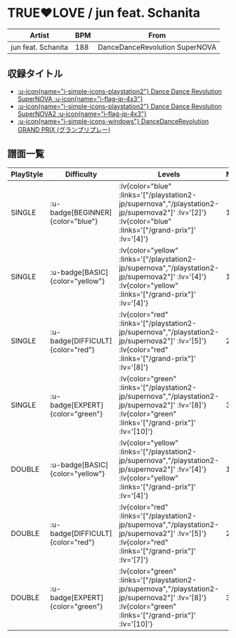 # TRUE♥LOVE / jun feat. Schanita

|Artist|BPM|From|
|------|---|----|
|jun feat. Schanita|188|DanceDanceRevolution SuperNOVA|

## 収録タイトル

- [ :u-icon{name="i-simple-icons-playstation2"} Dance Dance Revolution SuperNOVA :u-icon{name="i-flag-jp-4x3"} ](/playstation2-jp/supernova)
- [ :u-icon{name="i-simple-icons-playstation2"} Dance Dance Revolution SuperNOVA2 :u-icon{name="i-flag-jp-4x3"} ](/playstation2-jp/supernova2)
- [ :u-icon{name="i-simple-icons-windows"} DanceDanceRevolution GRAND PRIX (グランプリプレー)](/grand-prix)

## 譜面一覧

|PlayStyle|Difficulty|Levels|Notes|Movie|
|---------|----------|------|-----|-----|
|SINGLE| :u-badge[BEGINNER]{color="blue"} | :lv{color="blue" :links='["/playstation2-jp/supernova","/playstation2-jp/supernova2"]' :lv='[2]'}  :lv{color="blue" :links='["/grand-prix"]' :lv='[4]'} |131/0||
|SINGLE| :u-badge[BASIC]{color="yellow"} | :lv{color="yellow" :links='["/playstation2-jp/supernova","/playstation2-jp/supernova2"]' :lv='[4]'}  :lv{color="yellow" :links='["/grand-prix"]' :lv='[4]'} |166/4||
|SINGLE| :u-badge[DIFFICULT]{color="red"} | :lv{color="red" :links='["/playstation2-jp/supernova","/playstation2-jp/supernova2"]' :lv='[5]'}  :lv{color="red" :links='["/grand-prix"]' :lv='[8]'} |265/7||
|SINGLE| :u-badge[EXPERT]{color="green"} | :lv{color="green" :links='["/playstation2-jp/supernova","/playstation2-jp/supernova2"]' :lv='[8]'}  :lv{color="green" :links='["/grand-prix"]' :lv='[10]'} |353/1||
|DOUBLE| :u-badge[BASIC]{color="yellow"} | :lv{color="yellow" :links='["/playstation2-jp/supernova","/playstation2-jp/supernova2"]' :lv='[4]'}  :lv{color="yellow" :links='["/grand-prix"]' :lv='[4]'} |153/1||
|DOUBLE| :u-badge[DIFFICULT]{color="red"} | :lv{color="red" :links='["/playstation2-jp/supernova","/playstation2-jp/supernova2"]' :lv='[5]'}  :lv{color="red" :links='["/grand-prix"]' :lv='[7]'} |262/8||
|DOUBLE| :u-badge[EXPERT]{color="green"} | :lv{color="green" :links='["/playstation2-jp/supernova","/playstation2-jp/supernova2"]' :lv='[8]'}  :lv{color="green" :links='["/grand-prix"]' :lv='[10]'} |349/1||
